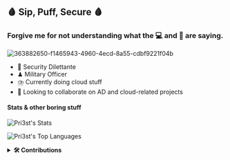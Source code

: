 ## 🩸 Sip, Puff, Secure 🩸
### Forgive me for not understanding what the 💻 and 🔢 are saying.
![363882650-f1465943-4960-4ecd-8a55-cdbf9221f04b](https://github.com/user-attachments/assets/fa480e6a-a6b4-42ff-8c5a-4ddef66c739e)

- 🔱 Security Dilettante
- ♟ Military Officer
- ⛈️ Currently doing cloud stuff
- 🍻 Looking to collaborate on AD and cloud-related projects
#### Stats & other boring stuff
![Pri3st's Stats](https://github-readme-stats.vercel.app/api?username=Pri3st&theme=radical&show_icons=true&hide_border=false&count_private=true)

![Pri3st's Top Languages](https://github-readme-stats.vercel.app/api/top-langs/?username=Pri3st&theme=radical&show_icons=true&hide_border=false&layout=compact)

 <details>
  <summary><b>🛠️ Contributions </b></summary>
  <br/>
   
| Project                                                                        | Project Short Description                                                                                                                     | Contribution                                                                                                            |
| ------------------------------------------------------------------------------ | --------------------------------------------------------------------------------------------------------------------------------------------- | ----------------------------------------------------------------------------------------------------------------------- |
| [BloodHoundCE](https://github.com/SpecterOps/BloodHound)                       | BloodHound uses graph theory to reveal the hidden and often unintended relationships within an Active Directory or Azure environment.         | Improvements in ACL/ACE Abuses Documentation                                                                            |
| [adPEAS](https://github.com/61106960/adPEAS)                                   | adPEAS is a Powershell tool to automate Active Directory enumeration.                                                                         | Updated the SharpHound Ingestor to match that of BloodHoundCE                                                           |
| [The Hacker Recipes](https://github.com/The-Hacker-Recipes/The-Hacker-Recipes) | This project is aimed at freely providing technical guides on various hacking topics.                                                         | Various commits related to Cross-Domain/Cross-Forest/bastion Forest Attacks, DNA enumeration on AD and WebClient abuses |
| [SecLists](https://github.com/danielmiessler/SecLists)                         | SecLists is a collection of multiple types of lists used during security assessments, collected in one place.                                 | Added a wordlist with commonly used rotated passwords on enterprise environments                                        |
| [AzSubEnum](https://github.com/yuyudhn/AzSubEnum)                              | AzSubEnum is a specialized subdomain enumeration tool tailored for Azure services.                                                            | Added enhanced recon capabilities related to Blob Containers that allow Anonymous Access and publicly accessible Blobs  |
| [Internal All The Things](https://github.com/swisskyrepo/InternalAllTheThings) | Active Directory and Internal Pentest Cheatsheets                                                                                             | Updated the Network Pivoting Techniques to include instructions for [ligolo-ng](https://github.com/nicocha30/ligolo-ng) |
| [TokenTacticsV2](https://github.com/f-bader/TokenTacticsV2)                    | TokenTacticsV2 is used to simplify or automate the process of acquiring access tokens for different Azure resources for offensive operations. | Added functionality to acquire Access Tokens for Azure Storage and Key Vault resources using Refresh Tokens             |


